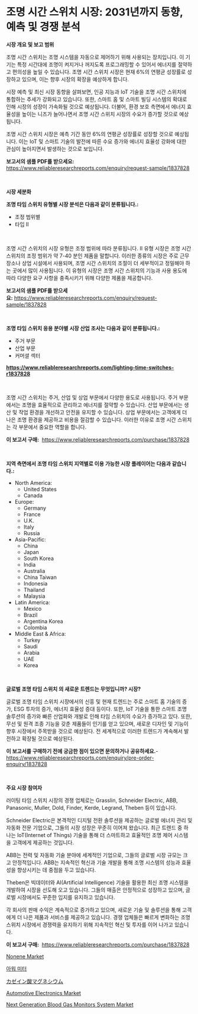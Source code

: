 <p><h1>조명 시간 스위치 시장: 2031년까지 동향, 예측 및 경쟁 분석</h1></p><p><strong>시장 개요 및 보고 범위</strong></p>
<p><p>조명 시간 스위치는 조명 시스템을 자동으로 제어하기 위해 사용되는 장치입니다. 이 기기는 특정 시간대에 조명이 켜지거나 꺼지도록 프로그래밍할 수 있어서 에너지를 절약하고 편의성을 높일 수 있습니다. 조명 시간 스위치 시장은 현재 6%의 연평균 성장률로 성장하고 있으며, 이는 향후 시장의 확장을 예상하게 합니다. </p><p>시장 예측 및 최신 시장 동향을 살펴보면, 인공 지능과 IoT 기술을 조명 시간 스위치에 통합하는 추세가 강화되고 있습니다. 또한, 스마트 홈 및 스마트 빌딩 시스템의 확대로 인해 시장의 성장이 가속화될 것으로 예상됩니다. 더불어, 환경 보호 측면에서 에너지 효율성을 높이는 니즈가 늘어나면서 조명 시간 스위치 시장의 수요가 증가할 것으로 예상됩니다.</p><p>조명 시간 스위치 시장은 예측 기간 동안 6%의 연평균 성장률로 성장할 것으로 예상됩니다. 이는 IoT 및 스마트 기술의 발전에 따른 수요 증가와 에너지 효율성 강화에 대한 관심이 높아지면서 발생하는 것으로 보입니다.</p></p>
<p><strong>보고서의 샘플 PDF를 받으세요:</strong> <a href="https://www.reliableresearchreports.com/enquiry/request-sample/1837828">https://www.reliableresearchreports.com/enquiry/request-sample/1837828</a></p>
<p>&nbsp;</p>
<p><strong>시장 세분화</strong></p>
<p><strong>조명 타임 스위치 유형별 시장 분석은 다음과 같이 분류됩니다.:</strong></p>
<p><ul><li>조정 범위별</li><li>타입 II</li></ul></p>
<p>&nbsp;</p>
<p><p>조명 시간 스위치의 시장 유형은 조정 범위에 따라 분류됩니다. II 유형 시장은 조명 시간 스위치의 조정 범위가 약 7-40 분인 제품을 말합니다. 이러한 종류의 시장은 주로 근무 장소나 상업 시설에서 사용되며, 조명 시간 스위치의 조절이 더 세부적이고 정밀해야 하는 곳에서 많이 사용됩니다. 이 유형의 시장은 조명 시간 스위치의 기능과 사용 용도에 따라 다양한 요구 사항을 충족시키기 위해 다양한 제품을 제공합니다.</p></p>
<p><strong>보고서의 샘플 PDF를 받으세요:</strong>&nbsp;<a href="https://www.reliableresearchreports.com/enquiry/request-sample/1837828">https://www.reliableresearchreports.com/enquiry/request-sample/1837828</a></p>
<p>&nbsp;</p>
<p><strong> 조명 타임 스위치 응용 분야별 시장 산업 조사는 다음과 같이 분류됩니다.:</strong></p>
<p><ul><li>주거 부문</li><li>산업 부문</li><li>커머셜 섹터</li></ul></p>
<p><strong><a href="https://www.reliableresearchreports.com/lighting-time-switches-r1837828">https://www.reliableresearchreports.com/lighting-time-switches-r1837828</a></strong></p>
<p>&nbsp;</p>
<p><p>조명 시간 스위치는 주거, 산업 및 상업 부문에서 다양한 용도로 사용됩니다. 주거 부문에서는 조명을 효율적으로 관리하고 에너지를 절약할 수 있습니다. 산업 부문에서는 생산 및 작업 환경을 개선하고 안전을 유지할 수 있습니다. 상업 부문에서는 고객에게 더 나은 조명 환경을 제공하고 비용을 절감할 수 있습니다. 이러한 이유로 조명 시간 스위치는 각 부문에서 중요한 역할을 합니다.</p></p>
<p><strong>이 보고서 구매:</strong>&nbsp; <a href="https://www.reliableresearchreports.com/purchase/1837828">https://www.reliableresearchreports.com/purchase/1837828</a></p>
<p>&nbsp;</p>
<p><strong>지역 측면에서 조명 타임 스위치 지역별로 이용 가능한 시장 플레이어는 다음과 같습니다.:</strong></p>
<p><ul>
    <li>
        North America:
        <ul>
            <li>United States</li>
            <li>Canada</li>
        </ul>
    </li>
    <li>
        Europe:
        <ul>
            <li>Germany</li>
            <li>France</li>
            <li>U.K.</li>
            <li>Italy</li>
            <li>Russia</li>
        </ul>
    </li>
    <li>
        Asia-Pacific:
        <ul>
            <li>China</li>
            <li>Japan</li>
            <li>South Korea</li>
            <li>India</li>
            <li>Australia</li>
            <li>China Taiwan</li>
            <li>Indonesia</li>
            <li>Thailand</li>
            <li>Malaysia</li>
        </ul>
    </li>
    <li>
        Latin America:
        <ul>
            <li>Mexico</li>
            <li>Brazil</li>
            <li>Argentina Korea</li>
            <li>Colombia</li>
        </ul>
    </li>
    <li>
        Middle East & Africa:
        <ul>
            <li>Turkey</li>
            <li>Saudi</li>
            <li>Arabia</li>
            <li>UAE</li>
            <li>Korea</li>
        </ul>
    </li>
    </ul></p>
<p>&nbsp;</p>
<p><strong>글로벌 조명 타임 스위치 의 새로운 트렌드는 무엇입니까? 시장?</strong></p>
<p><p>글로벌 조명 타임 스위치 시장에서의 신흥 및 현재 트렌드는 주로 스마트 홈 기술의 증가, ESG 투자의 증가, 에너지 효율성 증대 등이다. 또한, IoT 기술을 통한 스마트 조명 솔루션의 증가와 빠른 산업화와 개발로 인해 타임 스위치의 수요가 증가하고 있다. 또한, 무선 및 원격 조종 기능을 갖춘 제품들이 인기를 얻고 있으며, 새로운 디자인 및 기능이 향후 시장에서 주목받을 것으로 예상된다. 전 세계적으로 이러한 트렌드가 계속해서 발전하고 확장될 것으로 예상된다.</p></p>
<p><strong>이 보고서를 구매하기 전에 궁금한 점이 있으면 문의하거나 공유하세요.</strong>- <a href="https://www.reliableresearchreports.com/enquiry/pre-order-enquiry/1837828">https://www.reliableresearchreports.com/enquiry/pre-order-enquiry/1837828</a></p>
<p>&nbsp;</p>
<p><strong>주요 시장 참여자</strong></p>
<p><p>러이팅 타임 스위치 시장의 경쟁 업체로는 Grasslin, Schneider Electric, ABB, Panasonic, Muller, Dold, Finder, Kerde, Legrand, Theben 등이 있습니다.</p><p>Schneider Electric은 본격적인 디지털 전환 솔루션을 제공하는 글로벌 에너지 관리 및 자동화 전문 기업으로, 그들의 시장 성장은 꾸준히 이어져 왔습니다. 최근 트렌드 중 하나는 IoT(Internet of Things) 기술을 통해 더 스마트하고 효율적인 조명 제어 시스템을 고객에게 제공하는 것입니다.</p><p>ABB는 전력 및 자동화 기술 분야에 세계적인 기업으로, 그들의 글로벌 시장 규모는 크고 안정적입니다. ABB는 지속적인 혁신과 기술 개발을 통해 조명 시스템의 성능과 효율성을 향상시키는 데 중점을 두고 있습니다.</p><p>Theben은 빅데이터와 AI(Artificial Intelligence) 기술을 활용한 최신 조명 시스템을 개발하여 시장을 선도해 오고 있습니다. 그들의 매출은 안정적으로 성장하고 있으며, 글로벌 시장에서도 꾸준한 입지를 유지하고 있습니다.</p><p>각 회사의 판매 수익은 계속적으로 증가하고 있으며, 새로운 기술 및 솔루션을 통해 고객에게 더 나은 제품과 서비스를 제공하고 있습니다. 경쟁 업체들은 빠르게 변화하는 조명 스위치 시장에서 경쟁력을 유지하기 위해 지속적인 혁신 및 투자를 이어 나가고 있습니다.</p></p>
<p><strong>이 보고서 구매:</strong>&nbsp;&nbsp;<a href="https://www.reliableresearchreports.com/purchase/1837828">https://www.reliableresearchreports.com/purchase/1837828</a></p>
<p><p><a href="https://issuu.com/reportprime-2/docs/nonene-market-size-2030.pptx">Nonene Market</a></p><p><a href="https://github.com/ZacharyScthmitt4465/Market-Research-Report-List-1/blob/main/792177521164.md">아워 미터</a></p><p><a href="https://github.com/mathieurico66/Market-Research-Report-List-1/blob/main/789691623211.md">カゼイン酸マグネシウム</a></p><p><a href="https://pretty-mail-caf.notion.site/Automotive-Electronics-Market-Size-Market-Outlook-and-Market-Forecast-2024-to-2031-c036bf73d08841cab9e5562c9dc39ad1">Automotive Electronics Market</a></p><p><a href="https://github.com/myacatherineblakecaczo9vcsw/Market-Research-Report-List-2/blob/main/next-generation-blood-gas-monitors-system-market.md">Next Generation Blood Gas Monitors System Market</a></p></p>